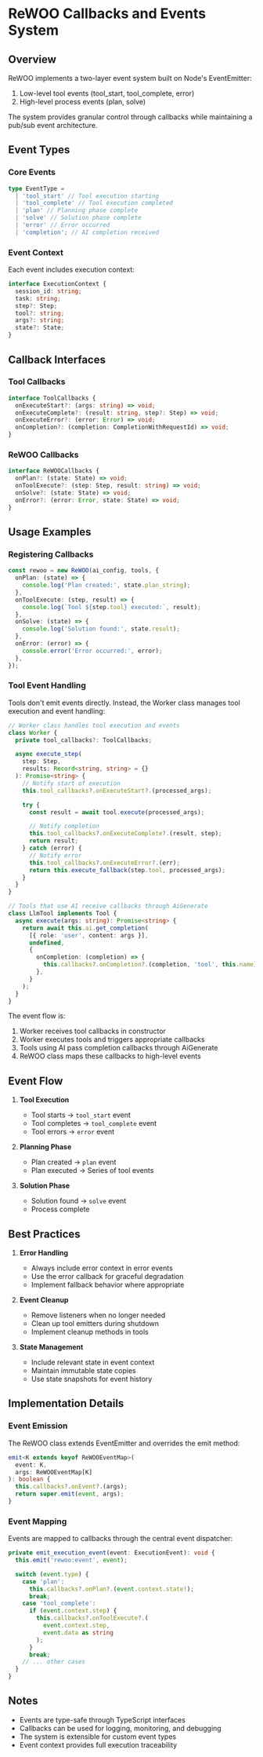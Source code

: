 # ReWOO Callbacks and Events System

## Overview

ReWOO implements a two-layer event system built on Node's EventEmitter:

1. Low-level tool events (tool_start, tool_complete, error)
2. High-level process events (plan, solve)

The system provides granular control through callbacks while maintaining a pub/sub event architecture.

## Event Types

### Core Events

```typescript
type EventType =
  | 'tool_start' // Tool execution starting
  | 'tool_complete' // Tool execution completed
  | 'plan' // Planning phase complete
  | 'solve' // Solution phase complete
  | 'error' // Error occurred
  | 'completion'; // AI completion received
```

### Event Context

Each event includes execution context:

```typescript
interface ExecutionContext {
  session_id: string;
  task: string;
  step?: Step;
  tool?: string;
  args?: string;
  state?: State;
}
```

## Callback Interfaces

### Tool Callbacks

```typescript
interface ToolCallbacks {
  onExecuteStart?: (args: string) => void;
  onExecuteComplete?: (result: string, step?: Step) => void;
  onExecuteError?: (error: Error) => void;
  onCompletion?: (completion: CompletionWithRequestId) => void;
}
```

### ReWOO Callbacks

```typescript
interface ReWOOCallbacks {
  onPlan?: (state: State) => void;
  onToolExecute?: (step: Step, result: string) => void;
  onSolve?: (state: State) => void;
  onError?: (error: Error, state: State) => void;
}
```

## Usage Examples

### Registering Callbacks

```typescript
const rewoo = new ReWOO(ai_config, tools, {
  onPlan: (state) => {
    console.log('Plan created:', state.plan_string);
  },
  onToolExecute: (step, result) => {
    console.log(`Tool ${step.tool} executed:`, result);
  },
  onSolve: (state) => {
    console.log('Solution found:', state.result);
  },
  onError: (error) => {
    console.error('Error occurred:', error);
  },
});
```

### Tool Event Handling

Tools don't emit events directly. Instead, the Worker class manages tool execution and event handling:

```typescript
// Worker class handles tool execution and events
class Worker {
  private tool_callbacks?: ToolCallbacks;

  async execute_step(
    step: Step,
    results: Record<string, string> = {}
  ): Promise<string> {
    // Notify start of execution
    this.tool_callbacks?.onExecuteStart?.(processed_args);

    try {
      const result = await tool.execute(processed_args);

      // Notify completion
      this.tool_callbacks?.onExecuteComplete?.(result, step);
      return result;
    } catch (error) {
      // Notify error
      this.tool_callbacks?.onExecuteError?.(err);
      return this.execute_fallback(step.tool, processed_args);
    }
  }
}

// Tools that use AI receive callbacks through AiGenerate
class LlmTool implements Tool {
  async execute(args: string): Promise<string> {
    return await this.ai.get_completion(
      [{ role: 'user', content: args }],
      undefined,
      {
        onCompletion: (completion) => {
          this.callbacks?.onCompletion?.(completion, 'tool', this.name);
        },
      }
    );
  }
}
```

The event flow is:

1. Worker receives tool callbacks in constructor
2. Worker executes tools and triggers appropriate callbacks
3. Tools using AI pass completion callbacks through AiGenerate
4. ReWOO class maps these callbacks to high-level events

## Event Flow

1. **Tool Execution**

   - Tool starts → `tool_start` event
   - Tool completes → `tool_complete` event
   - Tool errors → `error` event

2. **Planning Phase**

   - Plan created → `plan` event
   - Plan executed → Series of tool events

3. **Solution Phase**
   - Solution found → `solve` event
   - Process complete

## Best Practices

1. **Error Handling**

   - Always include error context in error events
   - Use the error callback for graceful degradation
   - Implement fallback behavior where appropriate

2. **Event Cleanup**

   - Remove listeners when no longer needed
   - Clean up tool emitters during shutdown
   - Implement cleanup methods in tools

3. **State Management**
   - Include relevant state in event context
   - Maintain immutable state copies
   - Use state snapshots for event history

## Implementation Details

### Event Emission

The ReWOO class extends EventEmitter and overrides the emit method:

```typescript
emit<K extends keyof ReWOOEventMap>(
  event: K,
  args: ReWOOEventMap[K]
): boolean {
  this.callbacks?.onEvent?.(args);
  return super.emit(event, args);
}
```

### Event Mapping

Events are mapped to callbacks through the central event dispatcher:

```typescript
private emit_execution_event(event: ExecutionEvent): void {
  this.emit('rewoo:event', event);

  switch (event.type) {
    case 'plan':
      this.callbacks?.onPlan?.(event.context.state!);
      break;
    case 'tool_complete':
      if (event.context.step) {
        this.callbacks?.onToolExecute?.(
          event.context.step,
          event.data as string
        );
      }
      break;
    // ... other cases
  }
}
```

## Notes

- Events are type-safe through TypeScript interfaces
- Callbacks can be used for logging, monitoring, and debugging
- The system is extensible for custom event types
- Event context provides full execution traceability
